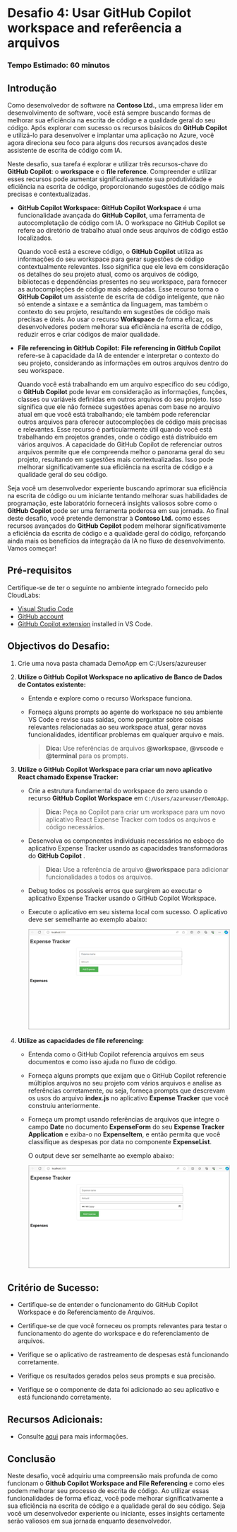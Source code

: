 # Desafio 4: Usar GitHub Copilot workspace and referêencia a arquivos

### Tempo Estimado: 60 minutos

## Introdução

Como desenvolvedor de software na **Contoso Ltd.**, uma empresa líder em desenvolvimento de software, você está sempre buscando formas de melhorar sua eficiência na escrita de código e a qualidade geral do seu código. Após explorar com sucesso os recursos básicos do **GitHub Copilot** e utilizá-lo para desenvolver e implantar uma aplicação no Azure, você agora direciona seu foco para alguns dos recursos avançados deste assistente de escrita de código com IA.

Neste desafio, sua tarefa é explorar e utilizar três recursos-chave do **GitHub Copilot**: o **workspace** e o **file reference**. Compreender e utilizar esses recursos pode aumentar significativamente sua produtividade e eficiência na escrita de código, proporcionando sugestões de código mais precisas e contextualizadas.

- **GitHub Copilot Workspace:** **GitHub Copilot Workspace** é uma funcionalidade avançada do **GitHub Copilot**, uma ferramenta de autocompletação de código com IA. O workspace no GitHub Copilot se refere ao diretório de trabalho atual onde seus arquivos de código estão localizados.

   Quando você está a escreve código, o **GitHub Copilot** utiliza as informações do seu workspace para gerar sugestões de código contextualmente relevantes. Isso significa que ele leva em consideração os detalhes do seu projeto atual, como os arquivos de código, bibliotecas e dependências presentes no seu workspace, para fornecer as autocompleções de código mais adequadas. Esse recurso torna o **GitHub Copilot** um assistente de escrita de código inteligente, que não só entende a sintaxe e a semântica da linguagem, mas também o contexto do seu projeto, resultando em sugestões de código mais precisas e úteis.
   Ao usar o recurso **Workspace** de forma eficaz, os desenvolvedores podem melhorar sua eficiência na escrita de código, reduzir erros e criar códigos de maior qualidade.

- **File referencing in GitHub Copilot:** **File referencing in GitHub Copilot** refere-se à capacidade da IA de entender e interpretar o contexto do seu projeto, considerando as informações em outros arquivos dentro do seu workspace.

   Quando você está trabalhando em um arquivo específico do seu código, o **GitHub Copilot** pode levar em consideração as informações, funções, classes ou variáveis definidas em outros arquivos do seu projeto. Isso significa que ele não fornece sugestões apenas com base no arquivo atual em que você está trabalhando; ele também pode referenciar outros arquivos para oferecer autocompleções de código mais precisas e relevantes. Esse recurso é particularmente útil quando você está trabalhando em projetos grandes, onde o código está distribuído em vários arquivos. A capacidade do GitHub Copilot de referenciar outros arquivos permite que ele compreenda melhor o panorama geral do seu projeto, resultando em sugestões mais contextualizadas. Isso pode melhorar significativamente sua eficiência na escrita de código e a qualidade geral do seu código.

Seja você um desenvolvedor experiente buscando aprimorar sua eficiência na escrita de código ou um iniciante tentando melhorar suas habilidades de programação, este laboratório fornecerá insights valiosos sobre como o **GitHub Copilot** pode ser uma ferramenta poderosa em sua jornada. Ao final deste desafio, você pretende demonstrar à **Contoso Ltd.** como esses recursos avançados do **GitHub Copilot** podem melhorar significativamente a eficiência da escrita de código e a qualidade geral do código, reforçando ainda mais os benefícios da integração da IA no fluxo de desenvolvimento. Vamos começar!

## Pré-requisitos

Certifique-se de ter o seguinte no ambiente integrado fornecido pelo CloudLabs:

- [Visual Studio Code](https://code.visualstudio.com/)
- [GitHub account](https://github.com/)
- [GitHub Copilot extension](https://marketplace.visualstudio.com/items?itemName=GitHub.copilot) installed in VS Code.

## Objectivos do Desafio:

1. Crie uma nova pasta chamada DemoApp em C:/Users/azureuser

1. **Utilize o GitHub Copilot Workspace no aplicativo de Banco de Dados de Contatos existente:**

   - Entenda e explore como o recurso Workspace funciona.

   - Forneça alguns prompts ao agente do workspace no seu ambiente VS Code e revise suas saídas, como perguntar sobre coisas relevantes relacionadas ao seu workspace atual, gerar novas funcionalidades, identificar problemas em qualquer arquivo e mais.
     >**Dica:** Use referências de arquivos **@workspace**, **@vscode** e **@terminal** para os prompts.

1. **Utilize o GitHub Copilot Workspace para criar um novo aplicativo React chamado Expense Tracker:**

   - Crie a estrutura fundamental do workspace do zero usando o recurso **GitHub Copilot Workspace** em `C:/Users/azureuser/DemoApp`.
     >**Dica:** Peça ao Copilot para criar um workspace para um novo aplicativo React Expense Tracker com todos os arquivos e código necessários.

   - Desenvolva os componentes individuais necessários no esboço do aplicativo Expense Tracker usando as capacidades transformadoras do **GitHub Copilot** .
     >**Dica:** Use a referência de arquivo **@workspace** para adicionar funcionalidades a todos os arquivos.

   - Debug todos os possíveis erros que surgirem ao executar o aplicativo Expense Tracker usando o GitHub Copilot Workspace.

   - Execute o aplicativo em seu sistema local com sucesso. O aplicativo deve ser semelhante ao exemplo abaixo:

      ![](../../media/app-working.png)

   <validation step="76e12adb-fdce-4aea-a013-b0f721a72995" />

   <validation step="2458065d-db29-4909-a6a8-6be48c96d04b" />

1. **Utilize as capacidades de file referencing:**

   - Entenda como o GitHub Copilot referencia arquivos em seus documentos e como isso ajuda no fluxo de código.

   - Forneça alguns prompts que exijam que o GitHub Copilot referencie múltiplos arquivos no seu projeto com vários arquivos e analise as referências corretamente, ou seja, forneça prompts que descrevam os usos do arquivo **index.js** no aplicativo **Expense Tracker** que você construiu anteriormente.

   - Forneça um prompt usando referências de arquivos que integre o campo **Date** no documento **ExpenseForm** do seu **Expense Tracker Application** e exiba-o no **ExpenseItem**, e então permita que você classifique as despesas por data no componente **ExpenseList**.

      O output deve ser semelhante ao exemplo abaixo:

      ![](../../media/app-working-date.png)

## Critério de Sucesso:

- Certifique-se de entender o funcionamento do GitHub Copilot Workspace e do Referenciamento de Arquivos.

- Certifique-se de que você forneceu os prompts relevantes para testar o funcionamento do agente do workspace e do referenciamento de arquivos.

- Verifique se o aplicativo de rastreamento de despesas está funcionando corretamente.

- Verifique os resultados gerados pelos seus prompts e sua precisão.

- Verifique se o componente de data foi adicionado ao seu aplicativo e está funcionando corretamente.


## Recursos Adicionais:

- Consulte [aqui](https://githubnext.com/projects/copilot-workspace/) para mais informações.

## Conclusão

Neste desafio, você adquiriu uma compreensão mais profunda de como funcionam o **Github Copilot Workspace and File Referencing** e como eles podem melhorar seu processo de escrita de código. Ao utilizar essas funcionalidades de forma eficaz, você pode melhorar significativamente a sua eficiência na escrita de código e a qualidade geral do seu código. Seja você um desenvolvedor experiente ou iniciante, esses insights certamente serão valiosos em sua jornada enquanto desenvolvedor.

